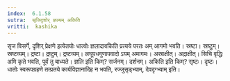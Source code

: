 ```yaml
---
index:  6.1.58
sutra:  सृजिदृशोर् ज्ञल्यम् अकिति
vritti:  kashika 
---
```


सृज विसर्गे, दृशिर् प्रेक्षणे इत्येतयोः धात्वोः ज्ञलादावकिति प्रत्यये परतः अम् आगमो भवति। स्रष्टा। स्रष्टुम्। स्रष्टव्यम्। द्रष्टा। द्रष्टुम्। द्रष्टव्यम्। लघूपधगुणापवादो ऽयम् अमागमः। अस्राक्षीत्। अद्राक्षीत्। सिचि वृद्धिः अमि कृते भवति, पूर्वं तु बाध्यते। ज्ञलि इति किम्? सर्जनम्। दर्शनम्। अकिति इति किम्? सृष्टः। दृष्टः। धातोः स्वरूपग्रहणे तत्प्रतये कार्यविज्ञानादिह न भवति, रज्जुसृड्भ्याम्, देवदृग्भ्याम् इति।

